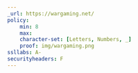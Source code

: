 ```yaml
---
_url: https://wargaming.net/
policy:
    min: 8
    max:
    character-set: [Letters, Numbers, _]
    proof: img/wargaming.png
ssllabs: A-
securityheaders: F
---
```

